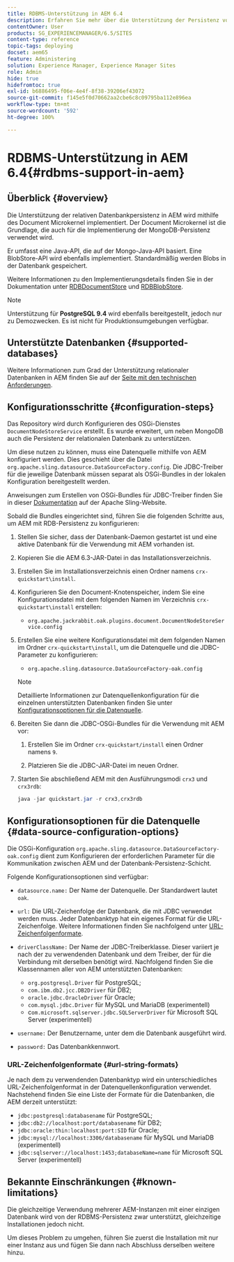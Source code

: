 ```yaml
---
title: RDBMS-Unterstützung in AEM 6.4
description: Erfahren Sie mehr über die Unterstützung der Persistenz von relationalen Datenbanken in AEM 6.4 und die verfügbaren Konfigurationsoptionen.
contentOwner: User
products: SG_EXPERIENCEMANAGER/6.5/SITES
content-type: reference
topic-tags: deploying
docset: aem65
feature: Administering
solution: Experience Manager, Experience Manager Sites
role: Admin
hide: true
hidefromtoc: true
exl-id: b6886495-f06e-4e4f-8f38-39206ef43072
source-git-commit: f145e5f0d70662aa2cbe6c8c09795ba112e896ea
workflow-type: tm+mt
source-wordcount: '592'
ht-degree: 100%

---
```


# RDBMS-Unterstützung in AEM 6.4{#rdbms-support-in-aem}

## Überblick {#overview}

Die Unterstützung der relativen Datenbankpersistenz in AEM wird mithilfe des Document Microkernel implementiert. Der Document Microkernel ist die Grundlage, die auch für die Implementierung der MongoDB-Persistenz verwendet wird.

Er umfasst eine Java-API, die auf der Mongo-Java-API basiert. Eine BlobStore-API wird ebenfalls implementiert. Standardmäßig werden Blobs in der Datenbank gespeichert.

Weitere Informationen zu den Implementierungsdetails finden Sie in der Dokumentation unter [RDBDocumentStore](https://jackrabbit.apache.org/oak/docs/apidocs/org/apache/jackrabbit/oak/plugins/document/rdb/RDBDocumentStore.html) und [RDBBlobStore](https://jackrabbit.apache.org/oak/docs/apidocs/org/apache/jackrabbit/oak/plugins/document/rdb/RDBBlobStore.html).

>[!NOTE]
>
>Unterstützung für **PostgreSQL 9.4** wird ebenfalls bereitgestellt, jedoch nur zu Demozwecken. Es ist nicht für Produktionsumgebungen verfügbar.

## Unterstützte Datenbanken {#supported-databases}

Weitere Informationen zum Grad der Unterstützung relationaler Datenbanken in AEM finden Sie auf der [Seite mit den technischen Anforderungen](/help/sites-deploying/technical-requirements.md). 

## Konfigurationsschritte {#configuration-steps}

Das Repository wird durch Konfigurieren des OSGi-Dienstes `DocumentNodeStoreService` erstellt. Es wurde erweitert, um neben MongoDB auch die Persistenz der relationalen Datenbank zu unterstützen.

Um diese nutzen zu können, muss eine Datenquelle mithilfe von AEM konfiguriert werden. Dies geschieht über die Datei `org.apache.sling.datasource.DataSourceFactory.config`. Die JDBC-Treiber für die jeweilige Datenbank müssen separat als OSGi-Bundles in der lokalen Konfiguration bereitgestellt werden.

Anweisungen zum Erstellen von OSGi-Bundles für JDBC-Treiber finden Sie in dieser [Dokumentation](https://sling.apache.org/documentation/bundles/datasource-providers.html#convert-driver-jars-to-bundle) auf der Apache Sling-Website.

Sobald die Bundles eingerichtet sind, führen Sie die folgenden Schritte aus, um AEM mit RDB-Persistenz zu konfigurieren:

1. Stellen Sie sicher, dass der Datenbank-Daemon gestartet ist und eine aktive Datenbank für die Verwendung mit AEM vorhanden ist.
1. Kopieren Sie die AEM 6.3-JAR-Datei in das Installationsverzeichnis.
1. Erstellen Sie im Installationsverzeichnis einen Ordner namens `crx-quickstart\install`.
1. Konfigurieren Sie den Document-Knotenspeicher, indem Sie eine Konfigurationsdatei mit dem folgenden Namen im Verzeichnis `crx-quickstart\install` erstellen:

   * `org.apache.jackrabbit.oak.plugins.document.DocumentNodeStoreService.config`

1. Erstellen Sie eine weitere Konfigurationsdatei mit dem folgenden Namen im Ordner `crx-quickstart\install`, um die Datenquelle und die JDBC-Parameter zu konfigurieren:

   * `org.apache.sling.datasource.DataSourceFactory-oak.config`

   >[!NOTE]
   >
   >Detaillierte Informationen zur Datenquellenkonfiguration für die einzelnen unterstützten Datenbanken finden Sie unter [Konfigurationsoptionen für die Datenquelle](/help/sites-deploying/rdbms-support-in-aem.md#data-source-configuration-options).

1. Bereiten Sie dann die JDBC-OSGi-Bundles für die Verwendung mit AEM vor:

   1. Erstellen Sie im Ordner `crx-quickstart/install` einen Ordner namens `9`.

   1. Platzieren Sie die JDBC-JAR-Datei im neuen Ordner.

1. Starten Sie abschließend AEM mit den Ausführungsmodi `crx3` und `crx3rdb`:

   ```java
   java -jar quickstart.jar -r crx3,crx3rdb
   ```

## Konfigurationsoptionen für die Datenquelle {#data-source-configuration-options}

Die OSGi-Konfiguration `org.apache.sling.datasource.DataSourceFactory-oak.config` dient zum Konfigurieren der erforderlichen Parameter für die Kommunikation zwischen AEM und der Datenbank-Persistenz-Schicht.

Folgende Konfigurationsoptionen sind verfügbar:

* `datasource.name:` Der Name der Datenquelle. Der Standardwert lautet `oak`.

* `url:` Die URL-Zeichenfolge der Datenbank, die mit JDBC verwendet werden muss. Jeder Datenbanktyp hat ein eigenes Format für die URL-Zeichenfolge. Weitere Informationen finden Sie nachfolgend unter [URL-Zeichenfolgenformate](/help/sites-deploying/rdbms-support-in-aem.md#url-string-formats).

* `driverClassName:` Der Name der JDBC-Treiberklasse. Dieser variiert je nach der zu verwendenden Datenbank und dem Treiber, der für die Verbindung mit derselben benötigt wird. Nachfolgend finden Sie die Klassennamen aller von AEM unterstützten Datenbanken:

   * `org.postgresql.Driver` für PostgreSQL;
   * `com.ibm.db2.jcc.DB2Driver` für DB2;
   * `oracle.jdbc.OracleDriver` für Oracle;
   * `com.mysql.jdbc.Driver` für MySQL und MariaDB (experimentell)
   * c`om.microsoft.sqlserver.jdbc.SQLServerDriver` für Microsoft SQL Server (experimentell)

* `username:` Der Benutzername, unter dem die Datenbank ausgeführt wird.

* `password:` Das Datenbankkennwort.

### URL-Zeichenfolgenformate {#url-string-formats}

Je nach dem zu verwendenden Datenbanktyp wird ein unterschiedliches URL-Zeichenfolgenformat in der Datenquellenkonfiguration verwendet. Nachstehend finden Sie eine Liste der Formate für die Datenbanken, die AEM derzeit unterstützt:

* `jdbc:postgresql:databasename` für PostgreSQL;
* `jdbc:db2://localhost:port/databasename` für DB2;
* `jdbc:oracle:thin:localhost:port:SID` für Oracle;
* `jdbc:mysql://localhost:3306/databasename` für MySQL und MariaDB (experimentell)
* `jdbc:sqlserver://localhost:1453;databaseName=name` für Microsoft SQL Server (experimentell)

## Bekannte Einschränkungen {#known-limitations}

Die gleichzeitige Verwendung mehrerer AEM-Instanzen mit einer einzigen Datenbank wird von der RDBMS-Persistenz zwar unterstützt, gleichzeitige Installationen jedoch nicht.

Um dieses Problem zu umgehen, führen Sie zuerst die Installation mit nur einer Instanz aus und fügen Sie dann nach Abschluss derselben weitere hinzu.
